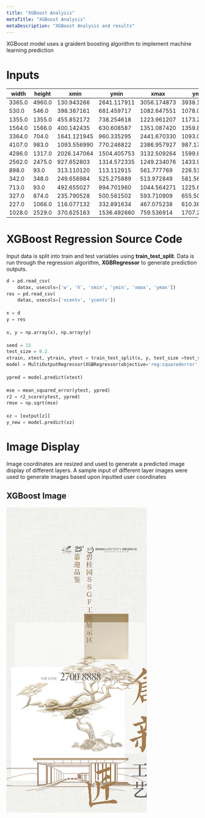 ```yaml
---
title: "XGBoost Analysis"
metaTitle: "XGBoost Analysis"
metaDescription: "XGBoost Analysis and results"
---
```


XGBoost model uses a graident boosting algorithm to implement machine learning prediction

# Inputs

|width|height|xmin|ymin|xmax|ymax|
|-----|------|----|----|----|----|
|3365.0|4960.0|130.943266|2641.117911|3056.174873|3938.119096|
|530.0  | 546.0 |  398.387161 |  681.459717  |1082.647551 | 1078.003818|
|1355.0 | 1355.0  | 455.852172  | 738.254618 | 1223.961207 | 1173.219835|
|1564.0 | 1566.0   |400.142435   |630.608587 | 1351.087420 | 1359.807868|
|3364.0  | 704.0|  1641.121945 |  960.335295  |2441.670330 | 1093.033422|
|4107.0 |  983.0 | 1093.556990  | 770.246822  |2386.957927   |987.176591|
|4286.0  |1317.0 | 2026.147064 | 1504.405753  |3132.509264  |1599.873141|
|2562.0  |2475.0   |927.652803  |1314.572335  |1249.234076  |1433.921758|
|898.0    |93.0   |313.110120   |113.112915   |561.777769   |226.515633|
|342.0   |348.0   |249.656984   |525.275889   |513.972849   |581.560096|
|713.0    |93.0   |492.655027   |994.701960  |1044.564271  |1225.640362|
|327.0   |874.0   |235.790528   |500.561502   |593.710909   |655.502067|
|227.0  |1066.0   |116.077132   |332.891634   |467.075238   |610.364364|
|1028.0  |2529.0   |370.625163  |1536.492660  |759.536914  |1707.244277|



# XGBoost Regression Source Code

Input data is split into train and test variables using **train_test_split**. Data is run through the regression algorithm, **XGBRegressor** to generate prediction outputs.

```python
d = pd.read_csv(
    datax, usecols=['w', 'h', 'xmin', 'ymin', 'xmax', 'ymax'])
res = pd.read_csv(
    datax, usecols=['xcentv', 'ycentv'])

x = d
y = res

x, y = np.array(x), np.array(y)

seed = 15
test_size = 0.2
xtrain, xtest, ytrain, ytest = train_test_split(x, y, test_size =test_size,random_state=seed)
model = MultiOutputRegressor(XGBRegressor(objective='reg:squarederror')).fit(xtrain, ytrain)

ypred = model.predict(xtest)

mse = mean_squared_error(ytest, ypred)
r2 = r2_score(ytest, ypred)
rmse = np.sqrt(mse)

xz = [output[z]]
y_new = model.predict(xz)
```

# Image Display

Image coordinates are resized and used to generate a predicted image display of different layers. A sample input of different layer images were used to generate images based upon inputted user coordinates

## XGBoost Image

![regression](img2/xgboost.png)
